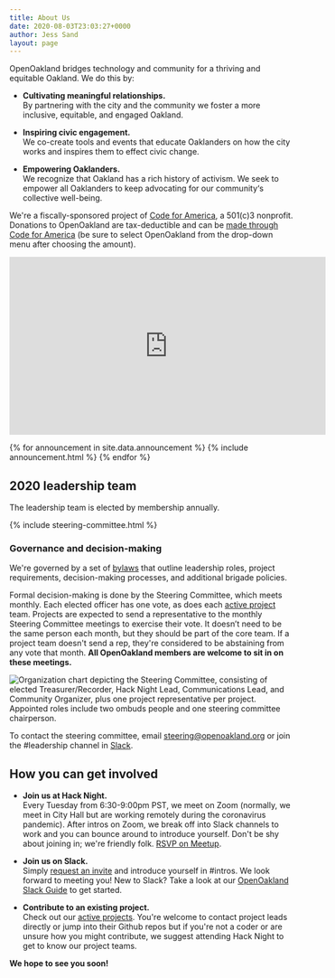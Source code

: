 ```yaml
---
title: About Us
date: 2020-08-03T23:03:27+0000
author: Jess Sand
layout: page
---
```



OpenOakland bridges technology and community for a thriving and equitable Oakland. We do this by:

- **Cultivating meaningful relationships.**  
    By partnering with the city and the community we foster a more inclusive, equitable, and engaged Oakland.

- **Inspiring civic engagement.**  
    We co-create tools and events that educate Oaklanders on how the city works and inspires them to effect civic change.

- **Empowering Oaklanders.**  
    We recognize that Oakland has a rich history of activism. We seek to empower all Oaklanders to keep advocating for our community‘s collective well-being.

We're a fiscally-sponsored project of [Code for America](https://www.codeforamerica.org/), a 501(c)3 nonprofit. Donations to OpenOakland are tax-deductible and can be [made through Code for America](https://www.codeforamerica.org/donate-to-a-brigade?utm_campaign=Open%20Oakland&utm_source=OpenOakland%20site) (be sure to select OpenOakland from the drop-down menu after choosing the amount).

 <div class="iframe-container">
  <iframe width="560" height="315" src="https://www.youtube.com/embed/mYzMl_HnEZU" frameborder="0" allow="accelerometer; autoplay; encrypted-media; gyroscope; picture-in-picture" allowfullscreen></iframe>
</div>

{% for announcement in site.data.announcement %}
  {% include announcement.html %}
{% endfor %}


## 2020 leadership team

The leadership team is elected by membership annually.

{% include steering-committee.html %}



### Governance and decision-making

We're governed by a set of [bylaws](https://docs.google.com/document/d/1QR-fr1WnmXkZoVNmWnZ9drzfmaZoPkodEOx-PkExt94/) that outline leadership roles, project requirements, decision-making processes, and additional brigade policies.

Formal decision-making is done by the Steering Committee, which meets monthly. Each elected officer has one vote, as does each [active project](/projects/) team. Projects are expected to send a representative to the monthly Steering Committee meetings to exercise their vote. It doesn’t need to be the same person each month, but they should be part of the core team. If a project team doesn't send a rep, they're considered to be abstaining from any vote that month. **All OpenOakland members are welcome to sit in on these meetings.**

![Organization chart depicting the Steering Committee, consisting of elected Treasurer/Recorder, Hack Night Lead, Communications Lead, and Community Organizer, plus one project representative per project. Appointed roles include two ombuds people and one steering committee chairperson.](/assets/images/OpenOakland-leadership-structure.png)

To contact the steering committee, email [steering@openoakland.org](mailto:steering@openoakland.org) or join the #leadership channel in [Slack](http://slack.openoakland.org/).

## How you can get involved

- **Join us at Hack Night.**  
    Every Tuesday from 6:30-9:00pm PST, we meet on Zoom (normally, we meet in City Hall but are working remotely during the coronavirus pandemic). After intros on Zoom, we break off into Slack channels to work and you can bounce around to introduce yourself. Don't be shy about joining in; we're friendly folk. [RSVP on Meetup](https://www.meetup.com/OpenOakland/).

- **Join us on Slack.**  
    Simply [request an invite](http://slack.openoakland.org/) and introduce yourself in #intros. We look forward to meeting you!
    New to Slack? Take a look at our [OpenOakland Slack Guide](https://docs.google.com/document/d/1VWZQ_3ehP5j0IOTY0nJClvQPll3ivSkuAdh5YsOhO_U/edit) to get started.

- **Contribute to an existing project.**  
    Check out our [active projects](/projects/). You're welcome to contact project leads directly or jump into their Github repos but if you're not a coder or are unsure how you might contribute, we suggest attending Hack Night to get to know our project teams.


**We hope to see you soon!**
